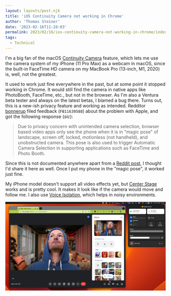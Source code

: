```yaml
---
layout: layouts/post.njk
title: 'iOS Continuity Camera not working in Chrome'
author: 'Thomas Steiner'
date: '2023-02-16T11:28:03'
permalink: 2023/02/16/ios-continuity-camera-not-working-in-chrome/index.html
tags:
  - Technical
---
```


I'm a big fan of the macOS
[Continuity Camera](https://support.apple.com/en-us/HT213244) feature, which
lets me use the camera system of my iPhone (11 Pro Max) as a webcam in macOS,
since the built-in FaceTime HD camera on my MacBook Pro (13-inch, M1, 2020) is,
well, not the greatest.

It used to work just fine everywhere in the past, but at some point it stopped
working in Chrome. It would still find the camera in native apps like
PhotoBooth, FaceTime, etc., but not in the browser. As I'm also a Ventura beta
tester and always on the latest betas, I blamed a bug there. Turns out, this is
a new-ish privacy feature and working as intended. Redditor
[bonnerup](https://www.reddit.com/user/bonnerup/) filed feedback (`FB11639588`)
about the problem with Apple, and got the following response (_sic_):

> Due to privacy concern with unintended camera selection, browser based video
> apps only see the phone when it is in "magic pose" of landscape, screen off,
> locked, motionless (not handheld), and unobstructed camera. This pose is also
> used to trigger Automatic Camera Selection in supporting applications such as
> FaceTime and Photo Booth.

Since this is not documented anywhere apart from a
[Reddit post](https://www.reddit.com/r/MacOSBeta/comments/y4h6ww/continuity_camera_in_browsers_response_from_apple/),
I thought I'd share it here as well. Once I put my phone in the "magic pose", it
worked just fine.

My iPhone model doesn't support all video effects yet, but
[Center Stage](https://support.apple.com/en-us/HT213244#centerstage) works and
is pretty cool. It makes it look like if the camera would move and follow me. I
also use
[Voice Isolation](https://support.apple.com/en-us/HT213244#:~:text=or%20Close%20Window.-,Mic%20modes,-Click%20Control%20Center),
which helps in noisy environments.

![iOS Continuity Camera with applied Center Stage video effect and Voice Isolation mic mode.](/images/continuity-camera.png)
